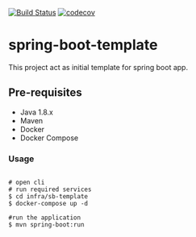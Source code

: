 [![Build Status](https://travis-ci.org/nhisyamj/spring-boot-template.svg?branch=master)](https://travis-ci.org/nhisyamj/spring-boot-template)
[![codecov](https://codecov.io/gh/nhisyamj/spring-boot-template/branch/master/graph/badge.svg)](https://codecov.io/gh/nhisyamj/spring-boot-template)

# spring-boot-template
This project act as initial template for spring boot app.

## Pre-requisites

- Java 1.8.x
- Maven
- Docker
- Docker Compose

### Usage

```

# open cli
# run required services
$ cd infra/sb-template
$ docker-compose up -d

#run the application
$ mvn spring-boot:run

```
